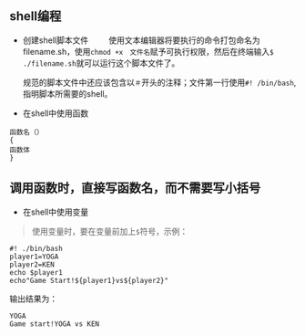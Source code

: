 
## shell编程

+ 创建shell脚本文件
  　　
使用文本编辑器将要执行的命令打包命名为 filename.sh，使用`chmod +x　文件名`赋予可执行权限，然后在终端输入`$ ./filename.sh`就可以运行这个脚本文件了。

    规范的脚本文件中还应该包含以`＃`开头的注释；文件第一行使用`#! /bin/bash`,指明脚本所需要的shell。
    
+ 在shell中使用函数
```
函数名（）
{
函数体
}
```
## 调用函数时，直接写函数名，而不需要写小括号

+ 在shell中使用变量

> 使用变量时，要在变量前加上`$`符号，示例：
```
#! ./bin/bash
player1=YOGA
player2=KEN
echo $player1
echo"Game Start!${player1}vs${player2}"
```
输出结果为：<br>

    YOGA
    Game start!YOGA vs KEN
    
    
